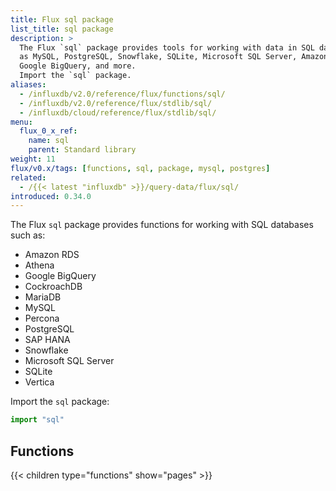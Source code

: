 ```yaml
---
title: Flux sql package
list_title: sql package
description: >
  The Flux `sql` package provides tools for working with data in SQL databases such
  as MySQL, PostgreSQL, Snowflake, SQLite, Microsoft SQL Server, Amazon Athena,
  Google BigQuery, and more.
  Import the `sql` package.
aliases:
  - /influxdb/v2.0/reference/flux/functions/sql/
  - /influxdb/v2.0/reference/flux/stdlib/sql/
  - /influxdb/cloud/reference/flux/stdlib/sql/
menu:
  flux_0_x_ref:
    name: sql
    parent: Standard library
weight: 11
flux/v0.x/tags: [functions, sql, package, mysql, postgres]
related:
  - /{{< latest "influxdb" >}}/query-data/flux/sql/
introduced: 0.34.0
---
```


The Flux `sql` package provides functions for working with SQL databases such as:

- Amazon RDS
- Athena
- Google BigQuery
- CockroachDB
- MariaDB
- MySQL
- Percona
- PostgreSQL
- SAP HANA
- Snowflake
- Microsoft SQL Server
- SQLite
- Vertica

Import the `sql` package:

```js
import "sql"
```

## Functions
{{< children type="functions" show="pages" >}}
